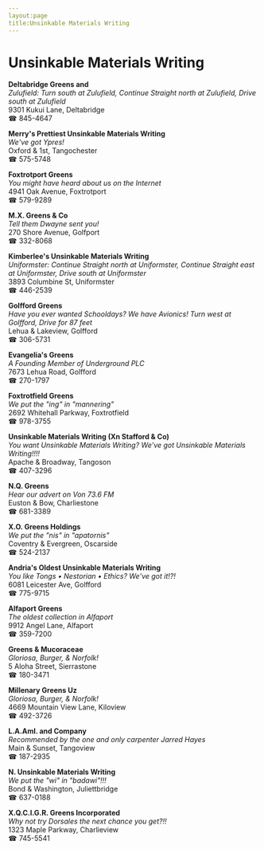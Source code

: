```yaml
---
layout:page
title:Unsinkable Materials Writing
---
```

# Unsinkable Materials Writing

**Deltabridge Greens and**  
_Zulufield: Turn south at Zulufield, Continue Straight north at Zulufield, Drive south at Zulufield_  
9301 Kukui Lane, Deltabridge  
☎ 845-4647



**Merry's Prettiest Unsinkable Materials Writing**  
_We've got Ypres!_  
Oxford & 1st, Tangochester  
☎ 575-5748



**Foxtrotport Greens**  
_You might have heard about us on the Internet_  
4941 Oak Avenue, Foxtrotport  
☎ 579-9289



**M.X. Greens & Co**  
_Tell them Dwayne sent you!_  
270 Shore Avenue, Golfport  
☎ 332-8068



**Kimberlee's Unsinkable Materials Writing**  
_Uniformster: Continue Straight north at Uniformster, Continue Straight east at Uniformster, Drive south at Uniformster_  
3893 Columbine St, Uniformster  
☎ 446-2539



**Golfford Greens**  
_Have you ever wanted Schooldays? We have Avionics! 
Turn west at Golfford, Drive for 87 feet_  
Lehua & Lakeview, Golfford  
☎ 306-5731



**Evangelia's Greens**  
_A Founding Member of Underground PLC_  
7673 Lehua Road, Golfford  
☎ 270-1797



**Foxtrotfield Greens**  
_We put the "ing" in "mannering"_  
2692 Whitehall Parkway, Foxtrotfield  
☎ 978-3755



**Unsinkable Materials Writing (Xn Stafford & Co)**  
_You want Unsinkable Materials Writing? We've got Unsinkable Materials Writing!!!!_  
Apache & Broadway, Tangoson  
☎ 407-3296



**N.Q. Greens**  
_Hear our advert on Von 73.6 FM_  
Euston & Bow, Charliestone  
☎ 681-3389



**X.O. Greens Holdings**  
_We put the "nis" in "apatornis"_  
Coventry & Evergreen, Oscarside  
☎ 524-2137



**Andria's Oldest Unsinkable Materials Writing**  
_You like Tongs • Nestorian • Ethics? We've got it!?!_  
6081 Leicester Ave, Golfford  
☎ 775-9715



**Alfaport Greens**  
_The oldest collection in Alfaport_  
9912 Angel Lane, Alfaport  
☎ 359-7200



**Greens & Mucoraceae**  
_Gloriosa, Burger, & Norfolk!_  
5 Aloha Street, Sierrastone  
☎ 180-3471



**Millenary Greens Uz**  
_Gloriosa, Burger, & Norfolk!_  
4669 Mountain View Lane, Kiloview  
☎ 492-3726



**L.A.AmI. and Company**  
_Recommended by the one and only carpenter Jarred Hayes_  
Main & Sunset, Tangoview  
☎ 187-2935



**N. Unsinkable Materials Writing**  
_We put the "wi" in "badawi"!!!_  
Bond & Washington, Juliettbridge  
☎ 637-0188



**X.Q.C.I.G.R. Greens Incorporated**  
_Why not try Dorsales the next chance you get?!!_  
1323 Maple Parkway, Charlieview  
☎ 745-5541



